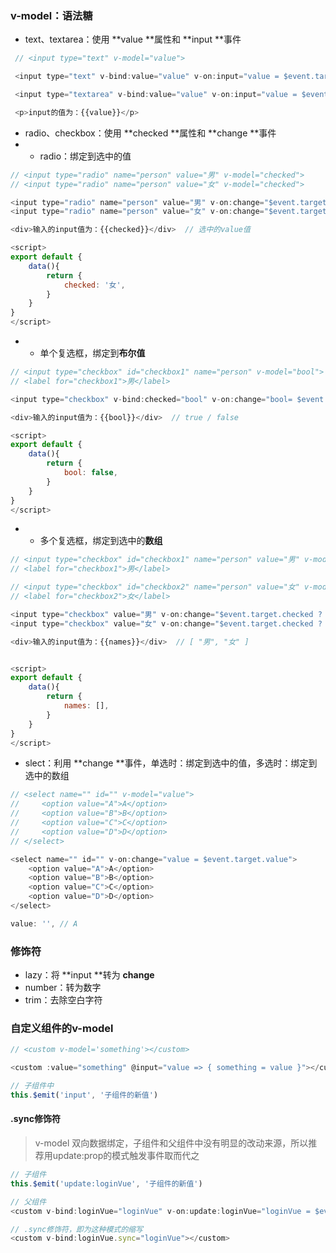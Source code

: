 ### v-model：语法糖

* text、textarea：使用 **value **属性和 **input **事件

```js
 // <input type="text" v-model="value">

 <input type="text" v-bind:value="value" v-on:input="value = $event.target.value">

 <input type="textarea" v-bind:value="value" v-on:input="value = $event.target.value">

 <p>input的值为：{{value}}</p>
```

* radio、checkbox：使用 **checked **属性和 **change **事件
* * radio：绑定到选中的值

```js
// <input type="radio" name="person" value="男" v-model="checked">
// <input type="radio" name="person" value="女" v-model="checked">

<input type="radio" name="person" value="男" v-on:change="$event.target.checked ? value = $event.target.value : ''">
<input type="radio" name="person" value="女" v-on:change="$event.target.checked ? value = $event.target.value : ''">

<div>输入的input值为：{{checked}}</div>  // 选中的value值

<script>
export default {
    data(){
        return {
            checked: '女',
        }
    }
}
</script>
```

* * 单个复选框，绑定到**布尔值**

```js
// <input type="checkbox" id="checkbox1" name="person" v-model="bool">
// <label for="checkbox1">男</label>

<input type="checkbox" v-bind:checked="bool" v-on:change="bool= $event.target.checked">

<div>输入的input值为：{{bool}}</div>  // true / false

<script>
export default {
    data(){
        return {
            bool: false,
        }
    }
}
</script>
```

* * 多个复选框，绑定到选中的**数组**

```js
// <input type="checkbox" id="checkbox1" name="person" value="男" v-model="names">
// <label for="checkbox1">男</label>

// <input type="checkbox" id="checkbox2" name="person" value="女" v-model="names">
// <label for="checkbox2">女</label>

<input type="checkbox" value="男" v-on:change="$event.target.checked ? names.push($event.target.value) : names.splice(names.indexOf($event.target.value), 1)">
<input type="checkbox" value="女" v-on:change="$event.target.checked ? names.push($event.target.value) : names.splice(names.indexOf($event.target.value), 1)">

<div>输入的input值为：{{names}}</div>  // [ "男", "女" ]


<script>
export default {
    data(){
        return {
            names: [],
        }
    }
}
</script>
```

* slect：利用 **change **事件，单选时：绑定到选中的值，多选时：绑定到选中的数组

```js
// <select name="" id="" v-model="value">
//     <option value="A">A</option>
//     <option value="B">B</option>
//     <option value="C">C</option>
//     <option value="D">D</option>
// </select>

<select name="" id="" v-on:change="value = $event.target.value">
    <option value="A">A</option>
    <option value="B">B</option>
    <option value="C">C</option>
    <option value="D">D</option>
</select>

value: '', // A
```

### 修饰符

* lazy：将 **input **转为 **change**
* number：转为数字
* trim：去除空白字符

### 自定义组件的v-model

```js
// <custom v-model='something'></custom>

<custom :value="something" @input="value => { something = value }"></custom>

// 子组件中
this.$emit('input', '子组件的新值')
```

#### .sync修饰符
> v-model 双向数据绑定，子组件和父组件中没有明显的改动来源，所以推荐用update:prop的模式触发事件取而代之

```js
// 子组件
this.$emit('update:loginVue', '子组件的新值')

// 父组件
<custom v-bind:loginVue="loginVue" v-on:update:loginVue="loginVue = $event"></custom>

// .sync修饰符，即为这种模式的缩写
<custom v-bind:loginVue.sync="loginVue"></custom>
```


